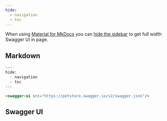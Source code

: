 ```yaml
---
hide:
  - navigation
  - toc
---
```


When using [Material for MkDocs](https://squidfunk.github.io/mkdocs-material/) you can [hide the sidebar](https://squidfunk.github.io/mkdocs-material/setup/setting-up-navigation/#hiding-the-sidebars) to get full width Swagger UI in page.

## Markdown

```html
---
hide:
  - navigation
  - toc
---

<swagger-ui src="https://petstore.swagger.io/v2/swagger.json"/>
```

## Swagger UI

<swagger-ui src="https://petstore.swagger.io/v2/swagger.json"/>

